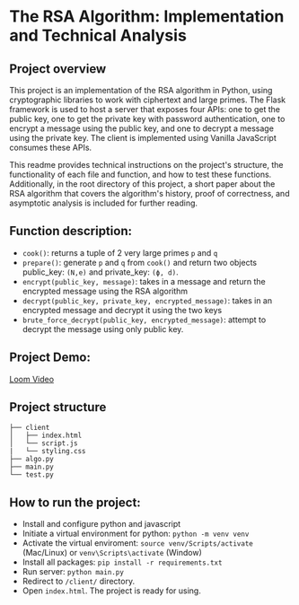 # The RSA Algorithm: Implementation and Technical Analysis

## Project overview
This project is an implementation of the RSA algorithm in Python, using cryptographic libraries to work with ciphertext and large primes. The Flask framework is used to host a server that exposes four APIs: one to get the public key, one to get the private key with password authentication, one to encrypt a message using the public key, and one to decrypt a message using the private key. The client is implemented using Vanilla JavaScript consumes these APIs.

This readme provides technical instructions on the project's structure, the functionality of each file and function, and how to test these functions. Additionally, in the root directory of this project, a short paper about the RSA algorithm that covers the algorithm's history, proof of correctness, and asymptotic analysis is included for further reading.
## Function description:
- `cook()`: returns a tuple of 2 very large primes `p` and `q`
- `prepare()`: generate `p` and `q` from `cook()` and return two objects public_key: `(N,e)` and private_key: `(ϕ, d)`. 
- `encrypt(public_key, message)`: takes in a message and return the encrypted message using the RSA algorithm
- `decrypt(public_key, private_key, encrypted_message)`: takes in an encrypted message and decrypt it using the two keys
- `brute_force_decrypt(public_key, encrypted_message)`: attempt to decrypt the message using only public key.

## Project Demo: 
[Loom Video](https://www.loom.com/share/e338555d144a4e61ab0cb492d411e928)
## Project structure
```
├── client
│   ├── index.html
│   └── script.js
|   └── styling.css
├── algo.py
├── main.py
└── test.py
```
## How to run the project:
- Install and configure python and javascript
- Initiate a virtual environment for python: `python -m venv venv`
- Activate the virtual enviroment: `source venv/Scripts/activate` (Mac/Linux) or `venv\Scripts\activate` (Window)
- Install all packages: `pip install -r requirements.txt`
- Run server: `python main.py`
- Redirect to `/client/` directory.
- Open `index.html`. The project is ready for using.

